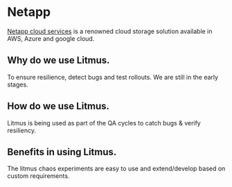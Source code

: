 # Netapp 
[Netapp cloud services](https://www.netapp.com/us/index.aspx) is a renowned cloud storage solution available in AWS, Azure and google cloud.  

## Why do we use Litmus.  
To ensure resilience, detect bugs and test rollouts.  We are still in the early stages.

## How do we use Litmus.  
Litmus is being used as part of the QA cycles to catch bugs & verify resiliency. 

## Benefits in using Litmus.   
The litmus chaos experiments are easy to use and extend/develop based on custom requirements. 
